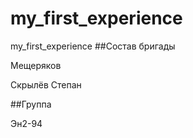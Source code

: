 # my_first_experience
my_first_experience
##Состав бригады

Мещеряков

Скрылёв Степан

##Группа

Эн2-94
